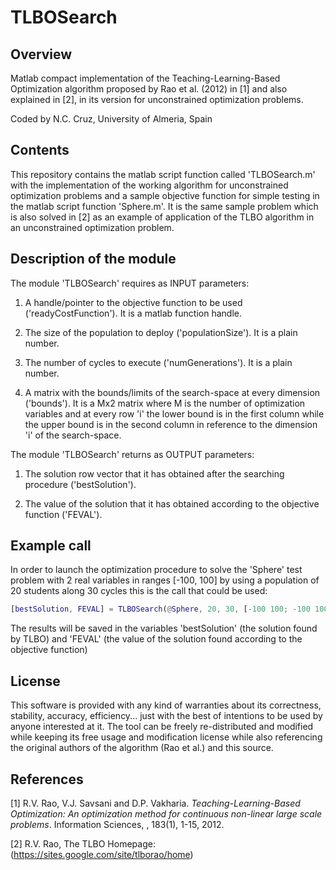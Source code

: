 # TLBOSearch
## Overview
Matlab compact implementation of the Teaching-Learning-Based Optimization algorithm proposed by Rao et al. (2012) in [1] and also explained in [2], in its version for unconstrained optimization problems.

Coded by N.C. Cruz, University of Almeria, Spain

## Contents
This repository contains the matlab script function called 'TLBOSearch.m' with the implementation of the working algorithm for unconstrained optimization problems and a sample objective function for simple testing in the matlab script function 'Sphere.m'. It is the same sample problem which is also solved in [2] as an example of application of the TLBO algorithm in an unconstrained optimization problem.

## Description of the module
The module 'TLBOSearch' requires as INPUT parameters: 

1. A handle/pointer to the objective function to be used ('readyCostFunction'). It is a matlab function handle.

2. The size of the population to deploy ('populationSize'). It is a plain number. 

3. The number of cycles to execute ('numGenerations'). It is a plain number.

4. A matrix with the bounds/limits of the search-space at every dimension ('bounds'). It is a Mx2 matrix where M is the number of optimization variables and at every row 'i' the lower bound is in the first column while the upper bound is in the second column in reference to the dimension 'i' of the search-space.

The module 'TLBOSearch' returns as OUTPUT parameters:

1. The solution row vector that it has obtained after the searching procedure ('bestSolution').

2. The value of the solution that it has obtained according to the objective function ('FEVAL').

## Example call
In order to launch the optimization procedure to solve the 'Sphere' test problem with 2 real variables in ranges [-100, 100] by using a population of 20 students along 30 cycles this is the call that could be used:

```Matlab
[bestSolution, FEVAL] = TLBOSearch(@Sphere, 20, 30, [-100 100; -100 100]);
```
The results will be saved in the variables 'bestSolution' (the solution found by TLBO) and 'FEVAL' (the value of the solution found according to the objective function)

## License
This software is provided with any kind of warranties about its correctness, stability, accuracy, efficiency... just with the best of intentions to be used by anyone interested at it. The tool can be freely re-distributed and modified while keeping its free usage and modification license while also referencing the original authors of the algorithm (Rao et al.) and this source.

## References

[1] R.V. Rao, V.J. Savsani and D.P. Vakharia. _Teaching-Learning-Based Optimization: An optimization method for continuous non-linear large scale problems_. Information Sciences, , 183(1), 1-15, 2012.

[2] R.V. Rao, The TLBO Homepage: (https://sites.google.com/site/tlborao/home)
